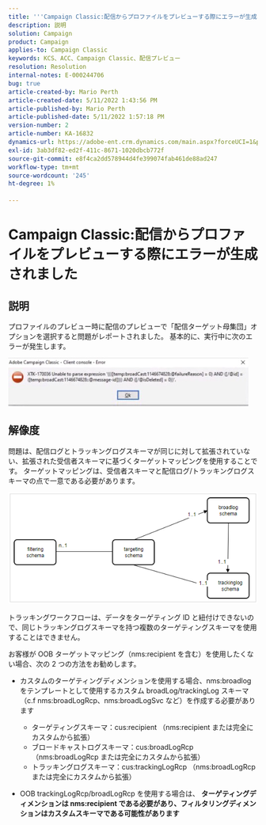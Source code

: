 ```yaml
---
title: '''Campaign Classic:配信からプロファイルをプレビューする際にエラーが生成されます。'
description: 説明
solution: Campaign
product: Campaign
applies-to: Campaign Classic
keywords: KCS、ACC、Campaign Classic、配信プレビュー
resolution: Resolution
internal-notes: E-000244706
bug: true
article-created-by: Mario Perth
article-created-date: 5/11/2022 1:43:56 PM
article-published-by: Mario Perth
article-published-date: 5/11/2022 1:57:18 PM
version-number: 2
article-number: KA-16832
dynamics-url: https://adobe-ent.crm.dynamics.com/main.aspx?forceUCI=1&pagetype=entityrecord&etn=knowledgearticle&id=ccaebf62-30d1-ec11-a7b5-0022480a8d10
exl-id: 3ab3df82-ed2f-411c-8671-1020dbcb772f
source-git-commit: e8f4ca2dd578944d4fe399074fab461de88ad247
workflow-type: tm+mt
source-wordcount: '245'
ht-degree: 1%

---
```


# Campaign Classic:配信からプロファイルをプレビューする際にエラーが生成されました

## 説明


プロファイルのプレビュー時に配信のプレビューで「配信ターゲット母集団」オプションを選択すると問題がレポートされました。 基本的に、実行中に次のエラーが発生します。

![](assets/___ceaebf62-30d1-ec11-a7b5-0022480a8d10___.jpeg)




## 解像度


問題は、配信ログとトラッキングログスキーマが同じに対して拡張されていない、拡張された受信者スキーマに基づくターゲットマッピングを使用することです。 ターゲットマッピングは、受信者スキーマと配信ログ/トラッキングログスキーマの点で一意である必要があります。

![](assets/3ec555a6-30d1-ec11-a7b5-0022480a8d10.png)

トラッキングワークフローは、データをターゲティング ID と紐付けできないので、同じトラッキングログスキーマを持つ複数のターゲティングスキーマを使用することはできません。

お客様が OOB ターゲットマッピング（nms:recipient を含む）を使用したくない場合、次の 2 つの方法をお勧めします。

- カスタムのターゲティングディメンションを使用する場合、nms:broadlog をテンプレートとして使用するカスタム broadLog/trackingLog スキーマ（c.f nms:broadLogRcp、nms:broadLogSvc など）を作成する必要があります

   - ターゲティングスキーマ：cus:recipient （nms:recipient または完全にカスタムから拡張）
   - ブロードキャストログスキーマ：cus:broadLogRcp （nms:broadLogRcp または完全にカスタムから拡張）
   - トラッキングログスキーマ：cus:trackingLogRcp （nms:broadLogRcp または完全にカスタムから拡張）
- OOB trackingLogRcp/broadLogRcp を使用する場合は、 <b>ターゲティングディメンションは nms:recipient である必要があり、フィルタリングディメンションはカスタムスキーマである可能性があります</b>
